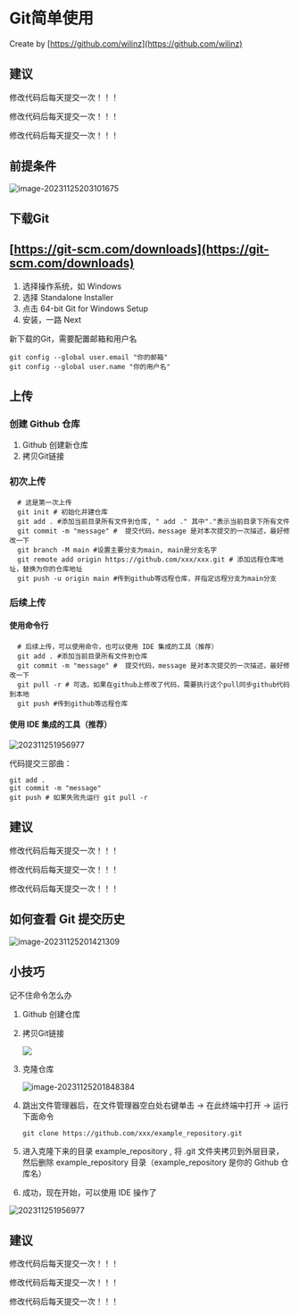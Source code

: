 # Git简单使用

Create by [https://github.com/wilinz](https://github.com/wilinz)

## 建议

修改代码后每天提交一次！！！

修改代码后每天提交一次！！！

修改代码后每天提交一次！！！

## 前提条件

![image-20231125203101675](https://raw.githubusercontent.com/wilinz/picgo/main/image/202311252031761.png)

## 下载Git

##  [https://git-scm.com/downloads](https://git-scm.com/downloads)

1. 选择操作系统，如 Windows
2. 选择 Standalone Installer
3. 点击 64-bit Git for Windows Setup
4. 安装，一路 Next

新下载的Git，需要配置邮箱和用户名

```shell
git config --global user.email "你的邮箱"
git config --global user.name "你的用户名"
```

## 上传

### 创建 Github 仓库
1. Github 创建新仓库
2. 拷贝Git链接

### 初次上传

```shell
  # 这是第一次上传
  git init # 初始化并建仓库
  git add . #添加当前目录所有文件到仓库, " add ." 其中"."表示当前目录下所有文件
  git commit -m "message" #  提交代码，message 是对本次提交的一次描述，最好修改一下
  git branch -M main #设置主要分支为main, main是分支名字 
  git remote add origin https://github.com/xxx/xxx.git # 添加远程仓库地址，替换为你的仓库地址
  git push -u origin main #传到github等远程仓库，并指定远程分支为main分支
```

### 后续上传

#### 使用命令行

```shell
  # 后续上传，可以使用命令，也可以使用 IDE 集成的工具（推荐）
  git add . #添加当前目录所有文件到仓库
  git commit -m "message" #  提交代码，message 是对本次提交的一次描述，最好修改一下
  git pull -r # 可选，如果在github上修改了代码，需要执行这个pull同步github代码到本地
  git push #传到github等远程仓库
```

#### 使用 IDE 集成的工具（推荐）

![202311251956977](https://raw.githubusercontent.com/wilinz/picgo/main/image/202311252010173.png)

代码提交三部曲：

```shell
git add . 
git commit -m "message"
git push # 如果失败先运行 git pull -r
```

## 建议

修改代码后每天提交一次！！！

修改代码后每天提交一次！！！

修改代码后每天提交一次！！！

## 如何查看 Git 提交历史

![image-20231125201421309](https://raw.githubusercontent.com/wilinz/picgo/main/image/202311252014403.png)

## 小技巧

记不住命令怎么办

1. Github 创建仓库

2. 拷贝Git链接

   ![](https://raw.githubusercontent.com/wilinz/picgo/main/image/image-20231125201653899.png)

3. 克隆仓库

   ![image-20231125201848384](https://raw.githubusercontent.com/wilinz/picgo/main/image/202311252018473.png)

4. 跳出文件管理器后，在文件管理器空白处右键单击 -> 在此终端中打开 -> 运行下面命令

   ```shell
   git clone https://github.com/xxx/example_repository.git
   ```

5. 进入克隆下来的目录 example_repository , 将 .git 文件夹拷贝到外层目录，然后删除 example_repository 目录（example_repository 是你的 Github 仓库名）
6. 成功，现在开始，可以使用 IDE 操作了

![202311251956977](https://raw.githubusercontent.com/wilinz/picgo/main/image/202311252010173.png)

## 建议

修改代码后每天提交一次！！！

修改代码后每天提交一次！！！

修改代码后每天提交一次！！！